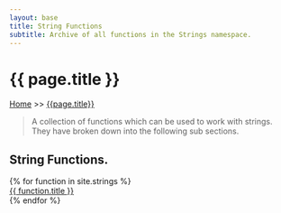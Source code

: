 ```yaml
---
layout: base
title: String Functions
subtitle: Archive of all functions in the Strings namespace.
---
```


<h1 class="page-title">{{ page.title }}</h1>

<div class="breadcrumbs">
  <a href="{{ site.url | absolute_url  }}">Home</a> 
  >> <a href="{{ page.url | absolute_url }}">{{page.title}}</a>
</div>

> A collection of functions which can be used to work with strings. They have broken down into the following sub sections.


## String Functions.

<div class="container">
    <div class="grid all-functions">
    {% for function in site.strings %}
        <div class="col-12 col-md-4">
            <a href="{{ site.url }}{{ function.url}}">{{ function.title }}</a>
        </div>
    {% endfor %} 
    </div>
</div>


